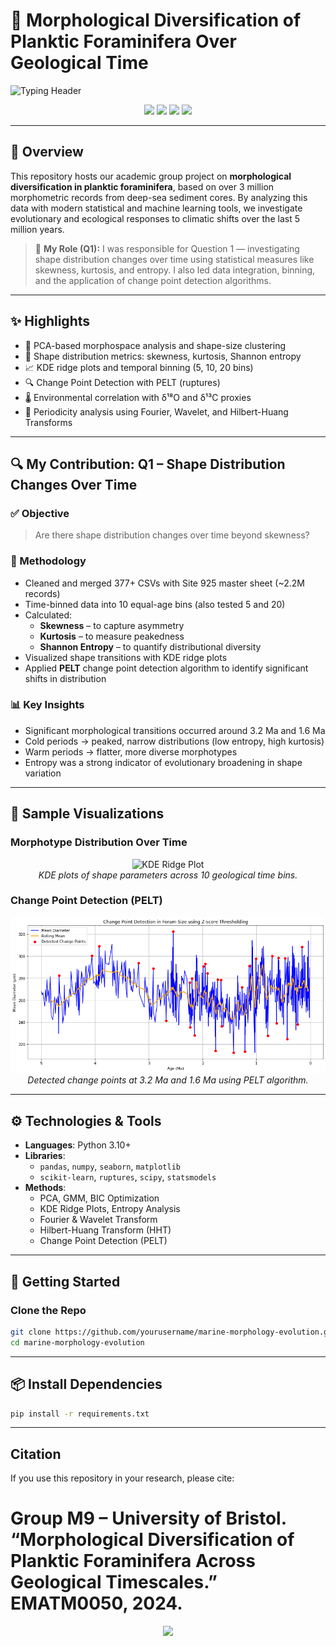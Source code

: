 # 🐚 Morphological Diversification of Planktic Foraminifera Over Geological Time

![Typing Header](https://readme-typing-svg.demolab.com?font=Fira+Code&size=26&pause=1000&color=0DCEDC&center=true&vCenter=true&width=900&lines=🌍+Marine+Microfossil+Morphology+Analytics;📈+Decoding+Ecological+Change+Through+Time)

<p align="center">
  <img src="https://img.shields.io/badge/Python-Data%20Science-blue?style=for-the-badge&logo=python"/>
  <img src="https://img.shields.io/badge/Climate-Paleoceanography-green?style=for-the-badge"/>
  <img src="https://img.shields.io/badge/Morphology-Evolution-orange?style=for-the-badge"/>
  <img src="https://img.shields.io/badge/Foraminifera-3M+%20Data-ff69b4?style=for-the-badge"/>
</p>

---

## 🧪 Overview

This repository hosts our academic group project on **morphological diversification in planktic foraminifera**, based on over 3 million morphometric records from deep-sea sediment cores. By analyzing this data with modern statistical and machine learning tools, we investigate evolutionary and ecological responses to climatic shifts over the last 5 million years.

> 📌 **My Role (Q1):** I was responsible for Question 1 — investigating shape distribution changes over time using statistical measures like skewness, kurtosis, and entropy. I also led data integration, binning, and the application of change point detection algorithms.

---

## ✨ Highlights

- 🧬 PCA-based morphospace analysis and shape-size clustering  
- 🧠 Shape distribution metrics: skewness, kurtosis, Shannon entropy  
- 📈 KDE ridge plots and temporal binning (5, 10, 20 bins)  
- 🔍 Change Point Detection with PELT (ruptures)  
- 🌡️ Environmental correlation with δ¹⁸O and δ¹³C proxies  
- 🔄 Periodicity analysis using Fourier, Wavelet, and Hilbert-Huang Transforms  

---

## 🔍 My Contribution: Q1 – Shape Distribution Changes Over Time

### ✅ Objective
> Are there shape distribution changes over time beyond skewness?

### 🧠 Methodology
- Cleaned and merged 377+ CSVs with Site 925 master sheet (~2.2M records)  
- Time-binned data into 10 equal-age bins (also tested 5 and 20)  
- Calculated:
  - **Skewness** – to capture asymmetry  
  - **Kurtosis** – to measure peakedness  
  - **Shannon Entropy** – to quantify distributional diversity  
- Visualized shape transitions with KDE ridge plots  
- Applied **PELT** change point detection algorithm to identify significant shifts in distribution  

### 📊 Key Insights
- Significant morphological transitions occurred around 3.2 Ma and 1.6 Ma  
- Cold periods → peaked, narrow distributions (low entropy, high kurtosis)  
- Warm periods → flatter, more diverse morphotypes  
- Entropy was a strong indicator of evolutionary broadening in shape variation  

---

## 📸 Sample Visualizations

### Morphotype Distribution Over Time
<p align="center">
  <img src="fde.png" alt="KDE Ridge Plot" width="700"/>
  <br/>
  <em>KDE plots of shape parameters across 10 geological time bins.</em>
</p>

### Change Point Detection (PELT)
<p align="center">
  <img src="pelt.png" alt="Change Point Detection" width="700"/>
  <br/>
  <em>Detected change points at 3.2 Ma and 1.6 Ma using PELT algorithm.</em>
</p>

---

## ⚙️ Technologies & Tools

- **Languages**: Python 3.10+  
- **Libraries**:
  - `pandas`, `numpy`, `seaborn`, `matplotlib`  
  - `scikit-learn`, `ruptures`, `scipy`, `statsmodels`  
- **Methods**:
  - PCA, GMM, BIC Optimization  
  - KDE Ridge Plots, Entropy Analysis  
  - Fourier & Wavelet Transform  
  - Hilbert-Huang Transform (HHT)  
  - Change Point Detection (PELT)  

---

## 🚀 Getting Started

### Clone the Repo

```bash
git clone https://github.com/yourusername/marine-morphology-evolution.git
cd marine-morphology-evolution
```
---

## 📦 Install Dependencies

```bash
pip install -r requirements.txt
```
---
## Citation
If you use this repository in your research, please cite:
# Group M9 – University of Bristol. “Morphological Diversification of Planktic Foraminifera Across Geological Timescales.” EMATM0050, 2024.
<p align="center"> <img src="https://readme-typing-svg.demolab.com?font=Fira+Code&size=20&pause=2000&color=36D7B7&center=true&vCenter=true&width=900&lines=Fossils+tell+stories+of+climate+and+evolution.;We+decoded+them+with+data+science." /> </p> 
